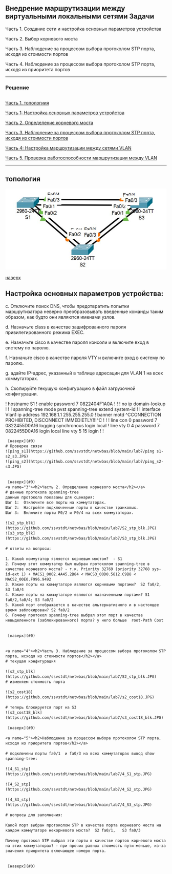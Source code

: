 ﻿Внедрение маршрутизации между виртуальными локальными сетями
Задачи
-----
Часть 1. Создание сети и настройка основных параметров устройства

Часть 2. Выбор корневого моста

Часть 3. Наблюдение за процессом выбора протоколом STP порта, исходя из стоимости портов

Часть 4. Наблюдение за процессом выбора протоколом STP порта, исходя из приоритета портов




----

### Решение 
<a name="0"><h2> </h2></a>
[Часть 1. топологиия](#1)

[Часть 1: Настройка основных параметров устройства](#2)

[Часть 2. Определение корневого моста](#3)

[Часть 3. Наблюдение за процессом выбора протоколом STP порта, исходя из стоимости портов](#4)

[Часть 4: Настройка маршрутизации между сетями VLAN](#5)

[Часть 5. Проверка работоспособности маршрутизации между VLAN](#6)


 

----
<a name="1"><h2>топология</h2></a>
![Lab Map](https://github.com/ssvstdt/netwbas/blob/main/lab7/topology.JPG)

  
 [наверх](#0)

<a name="2"><h2>Настройка основных параметров устройства:</h2></a>
c.	Отключите поиск DNS, чтобы предотвратить попытки маршрутизатора неверно преобразовывать введенные команды таким образом, как будто они являются именами узлов.

d.	Назначьте class в качестве зашифрованного пароля привилегированного режима EXEC.

e.	Назначьте cisco в качестве пароля консоли и включите вход в систему по паролю.

f.	Назначьте cisco в качестве пароля VTY и включите вход в систему по паролю.

g.	адайте IP-адрес, указанный в таблице адресации для VLAN 1 на всех коммутаторах.

h.	Скопируйте текущую конфигурацию в файл загрузочной конфигурации.

!
hostname S1
!
enable password 7 0822404F1A0A
!
!
!
no ip domain-lookup
!
!
!
spanning-tree mode pvst
spanning-tree extend system-id
!
!
interface Vlan1
 ip address 192.168.1.1 255.255.255.0
!
banner motd ^CCONNECTION PROHIBITED, DISCONNECT IMMEDIETLY!!!^C
!
!
!
line con 0
 password 7 0822455D0A16
 logging synchronous
 login local
!
line vty 0 4
 password 7 0822455D0A16
 login local
line vty 5 15
 login
!
!
``` 
 [наверх](#0)
# Проверка связи
![ping_s1](https://github.com/ssvstdt/netwbas/blob/main/lab7/ping s1-s2_s3.JPG)
![ping_s2](https://github.com/ssvstdt/netwbas/blob/main/lab7/ping_s2-s3.JPG)


 [наверх](#0) 
<a name="3"><h2>Часть 2. Определение корневого моста</h2></a>
# данные протокола spanning-tree
данные протокола показаны для сценария:
Шаг 1:	Отключите все порты на коммутаторах.
Шаг 2:	Настройте подключенные порты в качестве транковых.
Шаг 3:	Включите порты F0/2 и F0/4 на всех коммутаторах.

![s2_stp_blk](https://github.com/ssvstdt/netwbas/blob/main/lab7/S2_stp_blk.JPG)
![s3_stp_blk](https://github.com/ssvstdt/netwbas/blob/main/lab7/S3_stp_blk.JPG)

# ответы на вопросы:

1. Какой коммутатор является корневым мостом?  - S1
2. Почему этот коммутатор был выбран протоколом spanning-tree в качестве корневого моста? - т.к. Priority 32769 (priority 32768 sys-id-ext 1) + MACS1_0002.4A45.2B84 < MACS3_00D0.5812.C9B8 < MACS2_00E0.F996.9492
3. Какие порты на коммутаторе являются корневыми портами?  S2 fa0/2, S3 fa0/4
4. Какие порты на коммутаторе являются назначенными портами? S1 fa0/2,fa0/4; S3 fa0/2
5. Какой порт отображается в качестве альтернативного и в настоящее время заблокирован? S2 fa0/2
6. Почему протокол spanning-tree выбрал этот порт в качестве невыделенного (заблокированного) порта? у него больше  root-Path Cost 


 [наверх](#0) 


<a name="4"><h2>Часть 3. Наблюдение за процессом выбора протоколом STP порта, исходя из стоимости портов</h2></a>
# текущая конфигурация

![s2_stp_blk](https://github.com/ssvstdt/netwbas/blob/main/lab7/S2_stp_blk.JPG)
# изменяем стоимость порта

![s2_cost18](https://github.com/ssvstdt/netwbas/blob/main/lab7/s2_cost18.JPG)

# теперь блокируется порт на S3
![s3_cost18_blk](https://github.com/ssvstdt/netwbas/blob/main/lab7/s3_cost18_blk.JPG)

 [наверх](#0) 

<a name="5"><h2>Наблюдение за процессом выбора протоколом STP порта, исходя из приоритета портов</h2></a>

# подключены порты fa0/1  и fa0/3 на всех коммутаторах вывод show spanning-tree:

![4_S1_stp](https://github.com/ssvstdt/netwbas/blob/main/lab7/4_S1_stp.JPG)

![4_S2_stp](https://github.com/ssvstdt/netwbas/blob/main/lab7/4_S2_stp.JPG)

![4_S3_stp](https://github.com/ssvstdt/netwbas/blob/main/lab7/4_S3_stp.JPG)

# вопросы для заполнения:

Какой порт выбран протоколом STP в качестве порта корневого моста на каждом коммутаторе некорневого моста?  S2 fa0/1,   S3 fa0/3

Почему протокол STP выбрал эти порты в качестве портов корневого моста на этих коммутаторах? - при прочих равных стоимость пути меньше, из-за значения приоритета включающее номеро порта. 


 [наверх](#0)
